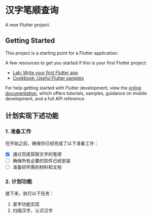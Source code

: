 # 汉字笔顺查询

A new Flutter project.

## Getting Started

This project is a starting point for a Flutter application.

A few resources to get you started if this is your first Flutter project:

- [Lab: Write your first Flutter app](https://docs.flutter.dev/get-started/codelab)
- [Cookbook: Useful Flutter samples](https://docs.flutter.dev/cookbook)

For help getting started with Flutter development, view the
[online documentation](https://docs.flutter.dev/), which offers tutorials,
samples, guidance on mobile development, and a full API reference.

## 计划实现下述功能
### 1. 准备工作
在开始之前，确保你已经完成了以下准备工作：
- [x] 通过百度获取文字的笔顺
- [ ] 确保所有必要的软件已经安装
- [ ] 准备好所需的材料和文档

### 2. 计划功能
接下来，执行以下任务：
1. 查字功能实现
2. 扫描汉字，认识汉字